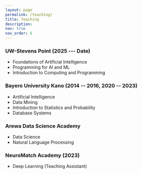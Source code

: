 ```yaml
---
layout: page
permalink: /teaching/
title: Teaching
description: 
nav: true
nav_order: 6
---
```


### UW-Stevens Point (2025 --- Date)
- Foundations of Artificial Intelligence
- Programming for AI and ML
- Introduction to Computing and Programming

### Bayero University Kano (2014 -- 2016, 2020 -- 2023)
- Artificial Intelligence
- Data Mining 
- Introduction to Statistics and Probability
- Database Systems


### Arewa Data Science Academy
- Data Science 
- Natural Language Processing

### NeuroMatch Academy (2023)
- Deep Learning (Teaching Assistant) 
